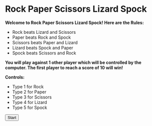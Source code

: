 # Rock Paper Scissors Lizard Spock

<p><b>Welcome to Rock Paper Scissors Lizard Spock! Here are the Rules:</b></p>
<ul>
<li>Rock beats Lizard and Scissors</li>
<li>Paper beats Rock and Spock</li>
<li>Scissors beats Paper and Lizard</li>
<li>Lizard beats Spock and Paper</li>
<li>Spock beats Scissors and Rock</li>  
</ul>

<p><b>You will play against 1 other player which will be controlled by the computer. The first player to reach a score of 10 will win!</b></p>

<p><b>Controls:</b></p>
<ul>
<li>Type 1 for Rock</li>
<li>Type 2 for Paper</li>
<li>Type 3 for Scissors</li>
<li>Type 4 for Lizard</li>
<li>Type 5 for Spock</li>  
</ul>

<button onclick="myFunction()">Start</button>

<p id="demo"></p>

<script>
function myFunction() {
  var userinput = prompt("Please enter a sign.");
  if (userinput != null) {
    document.getElementById("demo").innerHTML =
    alert("You have chosen " + userinput);
  if (userchoice == 1) {
        alert("You have chosen Rock";
} else if (userchoice == 2) {
	alert("You have chosen Paper";
	set userchoice == choice1;
} else if (userchoice == 3) {
        alert("You have chosen Scissors";
	set userchoice == choice1;
} else if (userchoice == 4) {
        alert("You have chosen Lizard";
	set userchoice == choice1;
} else if (userchoice == 5) {
        alert("You have chosen Spock";
	set userchoice == choice1;
}
  }
}
</script>

